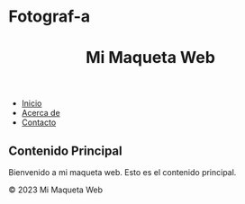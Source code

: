 # Fotograf-a
<!DOCTYPE html>
<html lang="es">
<head>
    <meta charset="UTF-8">
    <meta name="viewport" content="width=device-width, initial-scale=1.0">
    <title>Mi Maqueta Web</title>
    <link rel="stylesheet" href="styles.css">
</head>
<body>
    <header>
        <h1>Mi Maqueta Web</h1>
    </header>
    <nav>
        <ul>
            <li><a href="#">Inicio</a></li>
            <li><a href="#">Acerca de</a></li>
            <li><a href="#">Contacto</a></li>
        </ul>
    </nav>
    <main>
        <section>
            <h2>Contenido Principal</h2>
            <p>Bienvenido a mi maqueta web. Esto es el contenido principal.</p>
        </section>
    </main>
    <footer>
        <p>&copy; 2023 Mi Maqueta Web</p>
    </footer>
    <script src="script.js"></script>
</body>
</html>